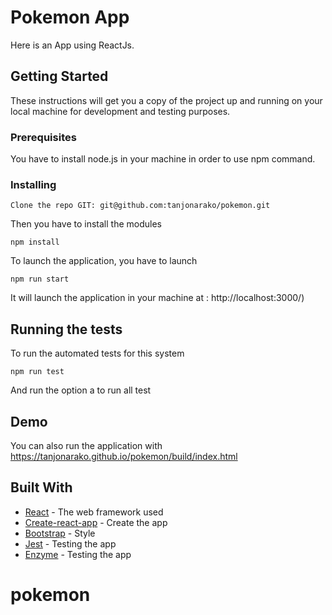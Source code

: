 # Pokemon App

Here is an App using ReactJs.

## Getting Started

These instructions will get you a copy of the project up and running on your local machine for development and testing purposes. 

### Prerequisites

You have to install node.js in your machine in order to use npm command.

### Installing

```
Clone the repo GIT: git@github.com:tanjonarako/pokemon.git
```

Then you have to install the modules

```
npm install
```
To launch the application, you have to launch

```
npm run start
```
It will launch the application in your machine at : http://localhost:3000/)

## Running the tests

To run the automated tests for this system

```
npm run test
```
And run the option a to run all test

## Demo

You can also run the application with https://tanjonarako.github.io/pokemon/build/index.html

## Built With

* [React](http://reactjs.org/) - The web framework used
* [Create-react-app](https://github.com/facebookincubator/create-react-app) - Create the app
* [Bootstrap](https://getbootstrap.com/) - Style
* [Jest](https://facebook.github.io/jest/) - Testing the app
* [Enzyme](http://airbnb.io/enzyme/) - Testing the app
# pokemon
